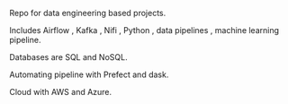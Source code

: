 Repo for data engineering based projects. 

Includes Airflow , Kafka , Nifi , Python , data pipelines , machine learning pipeline.

Databases are SQL and NoSQL.

Automating pipeline with Prefect and dask.

Cloud with AWS and Azure.
